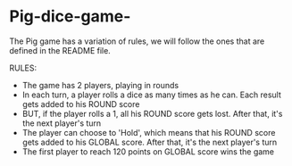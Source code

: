 # Pig-dice-game-
The Pig game has a variation of rules, we will follow the ones that are defined in the README file.

 RULES:

- The game has 2 players, playing in rounds
- In each turn, a player rolls a dice as many times as he can. Each result gets added to his ROUND score
- BUT, if the player rolls a 1, all his ROUND score gets lost. After that, it's the next player's turn
- The player can choose to 'Hold', which means that his ROUND score gets added to his GLOBAL score. After that, it's the next player's turn
- The first player to reach 120 points on GLOBAL score wins the game
